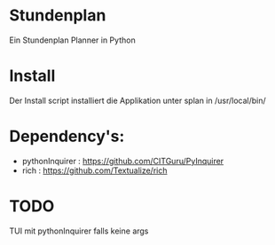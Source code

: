 # Stundenplan
Ein Stundenplan Planner in Python

# Install
Der Install script installiert die Applikation unter splan in /usr/local/bin/

# Dependency's:
- pythonInquirer : https://github.com/CITGuru/PyInquirer
- rich           : https://github.com/Textualize/rich

# TODO
TUI mit pythonInquirer falls keine args
